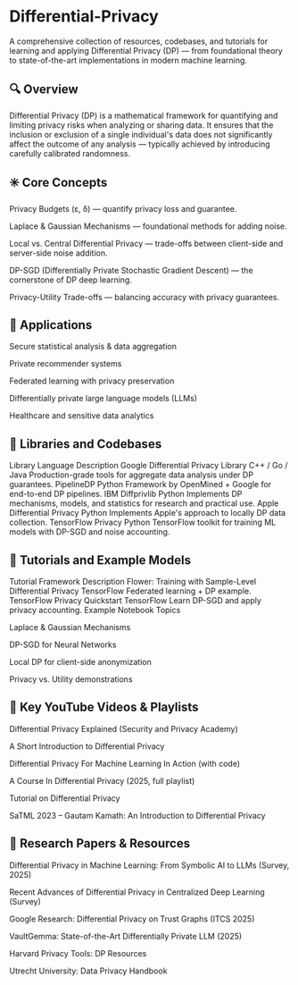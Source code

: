 # Differential-Privacy

A comprehensive collection of resources, codebases, and tutorials for learning and applying Differential Privacy (DP) — from foundational theory to state-of-the-art implementations in modern machine learning.

## 🔍 Overview

Differential Privacy (DP) is a mathematical framework for quantifying and limiting privacy risks when analyzing or sharing data. It ensures that the inclusion or exclusion of a single individual's data does not significantly affect the outcome of any analysis — typically achieved by introducing carefully calibrated randomness.

## ✳️ Core Concepts

Privacy Budgets (ε, δ) — quantify privacy loss and guarantee.

Laplace & Gaussian Mechanisms — foundational methods for adding noise.

Local vs. Central Differential Privacy — trade-offs between client-side and server-side noise addition.

DP-SGD (Differentially Private Stochastic Gradient Descent) — the cornerstone of DP deep learning.

Privacy-Utility Trade-offs — balancing accuracy with privacy guarantees.

## 🧠 Applications

Secure statistical analysis & data aggregation

Private recommender systems

Federated learning with privacy preservation

Differentially private large language models (LLMs)

Healthcare and sensitive data analytics

## 🧰 Libraries and Codebases
Library	Language	Description
Google Differential Privacy Library
	C++ / Go / Java	Production-grade tools for aggregate data analysis under DP guarantees.
PipelineDP
	Python	Framework by OpenMined + Google for end-to-end DP pipelines.
IBM Diffprivlib
	Python	Implements DP mechanisms, models, and statistics for research and practical use.
Apple Differential Privacy
	Python	Implements Apple's approach to locally DP data collection.
TensorFlow Privacy
	Python	TensorFlow toolkit for training ML models with DP-SGD and noise accounting.
	
## 📘 Tutorials and Example Models
Tutorial	Framework	Description
Flower: Training with Sample-Level Differential Privacy
	TensorFlow	Federated learning + DP example.
TensorFlow Privacy Quickstart
	TensorFlow	Learn DP-SGD and apply privacy accounting.
Example Notebook Topics

Laplace & Gaussian Mechanisms

DP-SGD for Neural Networks

Local DP for client-side anonymization

Privacy vs. Utility demonstrations

## 🎥 Key YouTube Videos & Playlists

Differential Privacy Explained (Security and Privacy Academy)

A Short Introduction to Differential Privacy

Differential Privacy For Machine Learning In Action (with code)

A Course In Differential Privacy (2025, full playlist)

Tutorial on Differential Privacy

SaTML 2023 – Gautam Kamath: An Introduction to Differential Privacy

## 📄 Research Papers & Resources

Differential Privacy in Machine Learning: From Symbolic AI to LLMs (Survey, 2025)

Recent Advances of Differential Privacy in Centralized Deep Learning (Survey)

Google Research: Differential Privacy on Trust Graphs (ITCS 2025)

VaultGemma: State-of-the-Art Differentially Private LLM (2025)

Harvard Privacy Tools: DP Resources

Utrecht University: Data Privacy Handbook
